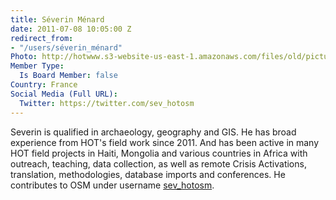 ```yaml
---
title: Séverin Ménard
date: 2011-07-08 10:05:00 Z
redirect_from:
- "/users/séverin_ménard"
Photo: http://hotwww.s3-website-us-east-1.amazonaws.com/files/old/pictures/picture-15-1411584466.jpg
Member Type:
  Is Board Member: false
Country: France
Social Media (Full URL):
  Twitter: https://twitter.com/sev_hotosm
---
```


<p>Severin is qualified in archaeology, geography and GIS. He has broad experience from HOT's field work since 2011. And has been active in many HOT field projects in Haiti, Mongolia and various countries in Africa with outreach, teaching, data collection, as well as remote Crisis Activations, translation, methodologies, database imports and conferences. He contributes to OSM under username <a href="http://www.openstreetmap.org/user/sev_hotosm">sev_hotosm</a>.</p>
